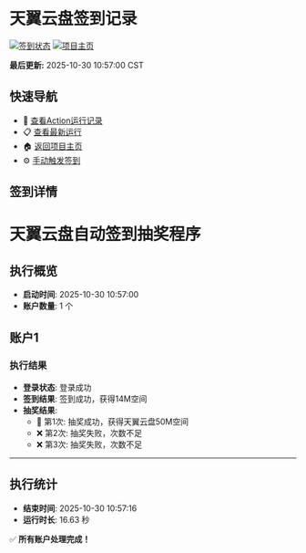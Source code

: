 # 天翼云盘签到记录

[![签到状态](https://github.com/hxp0618/189pan/actions/workflows/main.yml/badge.svg)](https://github.com/hxp0618/189pan/actions/workflows/main.yml) [![项目主页](https://img.shields.io/badge/GitHub-项目主页-blue?logo=github)](https://github.com/hxp0618/189pan)

**最后更新:** 2025-10-30 10:57:00 CST

## 快速导航

- 🔄 [查看Action运行记录](https://github.com/hxp0618/189pan/actions)
- 📋 [查看最新运行](https://github.com/hxp0618/189pan/actions/runs/18928384940)
- 🏠 [返回项目主页](https://github.com/hxp0618/189pan)
- ⚙️ [手动触发签到](https://github.com/hxp0618/189pan/actions/workflows/main.yml)

## 签到详情

# 天翼云盘自动签到抽奖程序

## 执行概览
- **启动时间**: 2025-10-30 10:57:00
- **账户数量**: 1 个

## 账户1
### 执行结果
- **登录状态**: 登录成功
- **签到结果**: 签到成功，获得14M空间
- **抽奖结果**:
  - 🎉 第1次: 抽奖成功，获得天翼云盘50M空间
  - ❌ 第2次: 抽奖失败，次数不足
  - ❌ 第3次: 抽奖失败，次数不足

---
## 执行统计
- **结束时间**: 2025-10-30 10:57:16
- **运行时长**: 16.63 秒

✅ **所有账户处理完成！**
